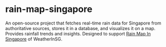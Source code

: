 # rain-map-singapore
An open-source project that fetches real-time rain data for Singapore from authoritative sources, stores it in a database, and visualizes it on a map. Provides rainfall trends and insights.
Designed to support [Rain Map In Singapore](https://specialinsg.com/weather) of WeatherInSG.
